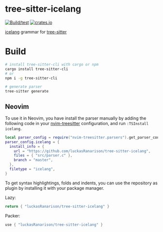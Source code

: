 # tree-sitter-icelang

[![Build/test](https://github.com/luckasRanarison/tree-sitter-icelang/actions/workflows/ci.yml/badge.svg)](https://github.com/luckasRanarison/tree-sitter-icelang/actions/workflows/ci.yml)
[![crates.io](https://img.shields.io/crates/v/tree-sitter-icelang)](https://crates.io/crates/tree-sitter-icelang)

[icelang](https://github.com/luckasRanarison/icelang) grammar for [tree-sitter](https://github.com/tree-sitter/tree-sitter)

# Build

```bash
# install tree-sitter-cli with cargo or npm
cargo install tree-sitter-cli
# or
npm i -g tree-sitter-cli

# generate parser
tree-sitter generate
```

## Neovim

To use it in Neovim, you have install the parser manually by adding the following code in your [nvim-treesitter](https://github.com/nvim-treesitter/nvim-treesitter/) configuration, and run `:TSInstall icelang`.

```lua
local parser_config = require("nvim-treesitter.parsers").get_parser_configs()
parser_config.icelang = {
  install_info = {
    url = "https://github.com/luckasRanarison/tree-sitter-icelang",
    files = { "src/parser.c" },
    branch = "master",
  },
  filetype = "icelang",
}
```

To get syntax highlightings, folds and indents, you can use the repository as plugin by installing it with your package manager.

Lazy:

```lua
return { "luckasRanarison/tree-sitter-icelang" }
```

Packer:

```lua
use { "luckasRanarison/tree-sitter-icelang" }
```
